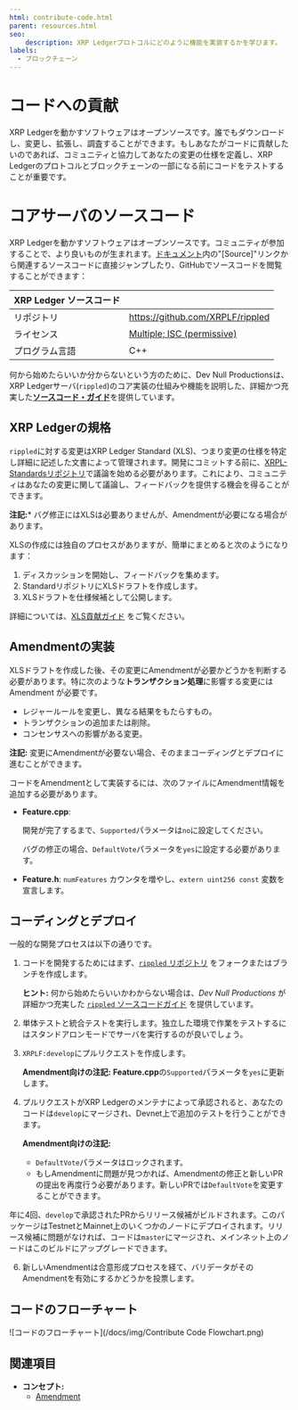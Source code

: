 ```yaml
---
html: contribute-code.html
parent: resources.html
seo:
    description: XRP Ledgerプロトコルにどのように機能を実装するかを学びます。
labels:
  - ブロックチェーン
---
```

# コードへの貢献

XRP Ledgerを動かすソフトウェアはオープンソースです。誰でもダウンロードし、変更し、拡張し、調査することができます。もしあなたがコードに貢献したいのであれば、コミュニティと協力してあなたの変更の仕様を定義し、XRP Ledgerのプロトコルとブロックチェーンの一部になる前にコードをテストすることが重要です。

# コアサーバのソースコード

XRP Ledgerを動かすソフトウェアはオープンソースです。コミュニティが参加することで、より良いものが生まれます。[ドキュメント](/docs/)内の"[Source]"リンクから関連するソースコードに直接ジャンプしたり、GitHubでソースコードを閲覧することができます：

| XRP Ledger ソースコード  |                                                     |
|:-----------------------|:----------------------------------------------------|
| リポジトリ               | <https://github.com/XRPLF/rippled>                |
| ライセンス               | [Multiple; ISC (permissive)](https://github.com/XRPLF/rippled/blob/develop/LICENSE.md) |
| プログラム言語            | C++                                                 |

何から始めたらいいか分からないという方のために、Dev Null Productionsは、XRP Ledgerサーバ(`rippled`)のコア実装の仕組みや機能を説明した、詳細かつ充実した[**ソースコード・ガイド**](https://xrpintel.com/source)を提供しています。


## XRP Ledgerの規格

`rippled`に対する変更はXRP Ledger Standard (XLS)、つまり変更の仕様を特定し詳細に記述した文書によって管理されます。開発にコミットする前に、[XRPL-Standardsリポジトリ](https://github.com/XRPLF/XRPL-Standards/discussions)で議論を始める必要があります。これにより、コミュニティはあなたの変更に関して議論し、フィードバックを提供する機会を得ることができます。

**注記:*** バグ修正にはXLSは必要ありませんが、Amendmentが必要になる場合があります。

XLSの作成には独自のプロセスがありますが、簡単にまとめると次のようになります：

1. ディスカッションを開始し、フィードバックを集めます。
2. StandardリポジトリにXLSドラフトを作成します。
3. XLSドラフトを仕様候補として公開します。

詳細については、[XLS貢献ガイド](https://github.com/XRPLF/XRPL-Standards/blob/master/CONTRIBUTING.md) をご覧ください。


## Amendmentの実装

XLSドラフトを作成した後、その変更にAmendmentが必要かどうかを判断する必要があります。特に次のような**トランザクション処理**に影響する変更にはAmendment が必要です。

- レジャールールを変更し、異なる結果をもたらすもの。
- トランザクションの追加または削除。
- コンセンサスへの影響がある変更。

**注記:** 変更にAmendmentが必要ない場合、そのままコーディングとデプロイに進むことができます。

コードをAmendmentとして実装するには、次のファイルにAmendment情報を追加する必要があります。

- **Feature.cpp**:

  開発が完了するまで、`Supported`パラメータは`no`に設定してください。

  バグの修正の場合、`DefaultVote`パラメータを`yes`に設定する必要があります。

- **Feature.h**: `numFeatures` カウンタを増やし、`extern uint256 const` 変数を宣言します。


## コーディングとデプロイ

一般的な開発プロセスは以下の通りです。

1. コードを開発するためにはまず、[`rippled` リポジトリ](https://github.com/XRPLF/rippled) をフォークまたはブランチを作成します。

    **ヒント:** 何から始めたらいいかわからない場合は、_Dev Null Productions_ が詳細かつ充実した [`rippled` ソースコードガイド](https://xrpintel.com/source) を提供しています。

2. 単体テストと統合テストを実行します。独立した環境で作業をテストするにはスタンドアロンモードでサーバを実行するのが良いでしょう。

3. `XRPLF:develop`にプルリクエストを作成します。

    **Amendment向けの注記:** **Feature.cpp**の`Supported`パラメータを`yes`に更新します。

4. プルリクエストがXRP Ledgerのメンテナによって承認されると、あなたのコードは`develop`にマージされ、Devnet上で追加のテストを行うことができます。

    **Amendment向けの注記:**
    - `DefaultVote`パラメータはロックされます。
    - もしAmendmentに問題が見つかれば、Amendmentの修正と新しいPRの提出を再度行う必要があります。新しいPRでは`DefaultVote`を変更することができます。

年に4回、`develop`で承認されたPRからリリース候補がビルドされます。このパッケージはTestnetとMainnet上のいくつかのノードにデプロイされます。リリース候補に問題がなければ、コードは`master`にマージされ、メインネット上のノードはこのビルドにアップグレードできます。

6. 新しいAmendmentは合意形成プロセスを経て、バリデータがそのAmendmentを有効にするかどうかを投票します。


## コードのフローチャート

![コードのフローチャート](/docs/img/Contribute Code Flowchart.png)


## 関連項目

- **コンセプト:**
    - [Amendment](../../docs/concepts/networks-and-servers/amendments.md)
